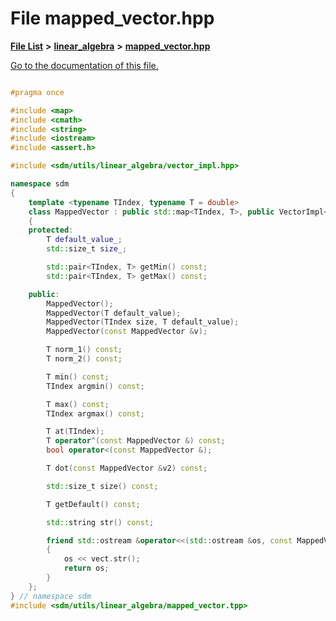 
# File mapped\_vector.hpp

[**File List**](files.md) **>** [**linear\_algebra**](dir_f6794c324212297d566732725cbf26ea.md) **>** [**mapped\_vector.hpp**](mapped__vector_8hpp.md)

[Go to the documentation of this file.](mapped__vector_8hpp.md) 


````cpp

#pragma once

#include <map>
#include <cmath>
#include <string>
#include <iostream>
#include <assert.h>

#include <sdm/utils/linear_algebra/vector_impl.hpp>

namespace sdm
{
    template <typename TIndex, typename T = double>
    class MappedVector : public std::map<TIndex, T>, public VectorImpl<TIndex, T>
    {
    protected:
        T default_value_;
        std::size_t size_;

        std::pair<TIndex, T> getMin() const;
        std::pair<TIndex, T> getMax() const;

    public:
        MappedVector();
        MappedVector(T default_value);
        MappedVector(TIndex size, T default_value);
        MappedVector(const MappedVector &v);

        T norm_1() const;
        T norm_2() const;

        T min() const;
        TIndex argmin() const;

        T max() const;
        TIndex argmax() const;

        T at(TIndex);
        T operator^(const MappedVector &) const;
        bool operator<(const MappedVector &);

        T dot(const MappedVector &v2) const;

        std::size_t size() const;

        T getDefault() const;

        std::string str() const;

        friend std::ostream &operator<<(std::ostream &os, const MappedVector &vect)
        {
            os << vect.str();
            return os;
        }
    };
} // namespace sdm
#include <sdm/utils/linear_algebra/mapped_vector.tpp>
````

